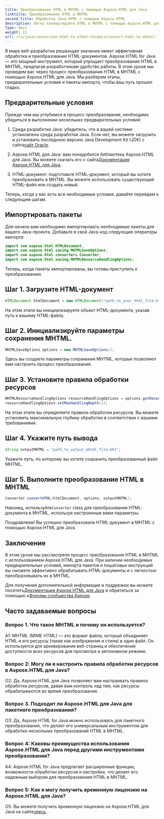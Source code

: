 ```yaml
---
title: Преобразование HTML в MHTML с помощью Aspose.HTML для Java
linktitle: Преобразование HTML в MHTML
second_title: Обработка Java HTML с помощью Aspose.HTML
description: Легко конвертируйте HTML в MHTML с помощью Aspose.HTML для Java. Следуйте нашему пошаговому руководству для эффективного преобразования HTML в MHTML.
type: docs
weight: 11
url: /ru/java/conversion-html-to-other-formats/convert-html-to-mhtml/
---
```

В мире веб-разработки решающее значение имеет эффективная обработка и преобразование HTML-документов. Aspose.HTML for Java — это мощный инструмент, который упрощает преобразование HTML в MHTML, предлагая разработчикам удобство работы. В этом уроке мы проведем вас через процесс преобразования HTML в MHTML с помощью Aspose.HTML для Java. Мы разберем этапы, предварительные условия и пакеты импорта, чтобы ваш путь прошел гладко.

## Предварительные условия

Прежде чем мы углубимся в процесс преобразования, необходимо убедиться в выполнении нескольких предварительных условий:

1. Среда разработки Java: убедитесь, что в вашей системе установлена среда разработки Java. Если нет, вы можете загрузить и установить последнюю версию Java Development Kit (JDK) с сайта[сайт Oracle](https://www.oracle.com/java/technologies/javase-downloads.html).

2.  Aspose.HTML для Java: вам понадобится библиотека Aspose.HTML для Java. Вы можете скачать его с сайта[Документация Aspose.HTML для Java](https://reference.aspose.com/html/java/).

3. HTML-документ: подготовьте HTML-документ, который вы хотите преобразовать в MHTML. Вы можете использовать существующий HTML-файл или создать новый.

Теперь, когда у вас есть все необходимые условия, давайте перейдем к следующим шагам.

## Импортировать пакеты

Для начала вам необходимо импортировать необходимые пакеты для вашего Java-проекта. Добавьте в свой Java-код следующие операторы импорта:

```java
import com.aspose.html.HTMLDocument;
import com.aspose.html.saving.MHTMLSaveOptions;
import com.aspose.html.converters.Converter;
import com.aspose.html.saving.MHTMLResourceHandlingOptions;
```

Теперь, когда пакеты импортированы, вы готовы приступить к преобразованию.

## Шаг 1. Загрузите HTML-документ

```java
HTMLDocument htmlDocument = new HTMLDocument("path_to_your_html_file.html");
```

На этом этапе вы инициализируете объект HTML-документа, указав путь к вашему HTML-файлу.

## Шаг 2. Инициализируйте параметры сохранения MHTML.

```java
MHTMLSaveOptions options = new MHTMLSaveOptions();
```

Здесь вы создаете параметры сохранения MHTML, которые позволяют вам настроить процесс преобразования.

## Шаг 3. Установите правила обработки ресурсов

```java
MHTMLResourceHandlingOptions resourceHandlingOptions = options.getResourceHandlingOptions();
resourceHandlingOptions.setMaxHandlingDepth(1);
```

На этом этапе вы определяете правила обработки ресурсов. Вы можете установить максимальную глубину обработки в соответствии с вашими требованиями.

## Шаг 4. Укажите путь вывода

```java
String outputMHTML = "path_to_output_mhtml_file.mht";
```

Укажите путь, по которому вы хотите сохранить преобразованный файл MHTML.

## Шаг 5. Выполните преобразование HTML в MHTML

```java
Converter.convertHTML(htmlDocument, options, outputMHTML);
```

 Наконец, используйте`Converter` class для преобразования HTML-документа в MHTML, используя настроенные вами параметры.

Поздравляем! Вы успешно преобразовали HTML-документ в MHTML с помощью Aspose.HTML для Java.

## Заключение

В этом уроке мы рассмотрели процесс преобразования HTML в MHTML с использованием Aspose.HTML для Java. При наличии необходимых предварительных условий, импорта пакетов и пошаговых инструкций вы сможете эффективно обрабатывать HTML-документы и с легкостью преобразовывать их в MHTML.

 Для получения дополнительной информации и поддержки вы можете посетить[Документация Aspose.HTML для Java](https://reference.aspose.com/html/java/) и обратиться за помощью к[Форумы сообщества Aspose](https://forum.aspose.com/).

## Часто задаваемые вопросы

### Вопрос 1. Что такое MHTML и почему он используется?

A1: MHTML (MIME HTML) — это формат файла, который объединяет HTML и его ресурсы (такие как изображения и стили) в один файл. Он используется для архивирования веб-страниц и обеспечения доступности всех ресурсов для просмотра в автономном режиме.

### Вопрос 2: Могу ли я настроить правила обработки ресурсов в Aspose.HTML для Java?

О2: Да, Aspose.HTML для Java позволяет вам настраивать правила обработки ресурсов, давая вам контроль над тем, как ресурсы обрабатываются во время преобразования.

### Вопрос 3. Подходит ли Aspose.HTML для Java для пакетного преобразования?

О3: Да, Aspose.HTML for Java можно использовать для пакетного преобразования, что делает его универсальным инструментом для обработки нескольких преобразований HTML в MHTML.

### Вопрос 4: Каковы преимущества использования Aspose.HTML для Java перед другими инструментами преобразования?

A4: Aspose.HTML for Java предлагает расширенные функции, возможности обработки ресурсов и настройки, что делает его надежным выбором для преобразования HTML в MHTML.

### Вопрос 5: Как я могу получить временную лицензию на Aspose.HTML для Java?

О5: Вы можете получить временную лицензию на Aspose.HTML для Java на сайте[здесь](https://purchase.aspose.com/temporary-license/).